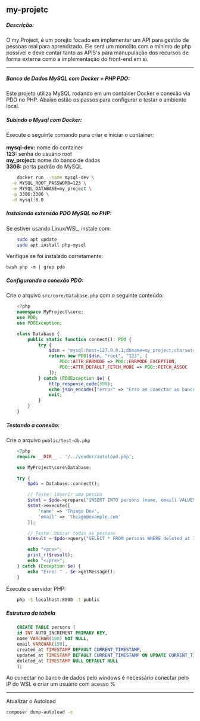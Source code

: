 ## my-projetc

##### Descrição:
<p>
    O my Project, é um porejto focado em implementar um API para gestão de pessoas real para aprendizado.
    Ele será um monolito com o mínimo de php possível e deve contar tanto as APIS's para manupulação dos recursos de forma externa como a implementação do front-end em si.
</p>

---

##### Banco de Dados MySQL com Docker + PHP PDO:

<p>
    Este projeto utiliza MySQL rodando em um container Docker e conexão via PDO no PHP. Abaixo estão os passos para configurar e testar o ambiente local.
</p>

##### Subindo o Mysql com Docker:

<p>Execute o seguinte comando para criar e iniciar o container:<br/><br/>
<b>mysql-dev:</b> nome do container<br/>
<b>123:</b> senha do usuário root<br/>
<b>my_project:</b> nome do banco de dados<br/>
<b>3306:</b> porta padrão do MySQL<br/>
</p>

```bash 
    docker run --name mysql-dev \
  -e MYSQL_ROOT_PASSWORD=123 \
  -e MYSQL_DATABASE=my_project \
  -p 3306:3306 \
  -d mysql:8.0
```

##### Instalando extensão PDO MySQL no PHP:

<p>Se estiver usando Linux/WSL, instale com:</p>

```bash 
    sudo apt update
    sudo apt install php-mysql 
```

<p>Verifique se foi instalado corretamente:</p>

```bash php -m | grep pdo ```

##### Configurando a conexão PDO:

<p>Crie o arquivo <code>src/core/Database.php</code> com o seguinte conteúdo:</p>

```php
    <?php
    namespace MyProject\core;
    use PDO;
    use PDOException;

    class Database {
        public static function connect(): PDO {
            try {
                $dsn = "mysql:host=127.0.0.1;dbname=my_project;charset=utf8mb4";
                return new PDO($dsn, "root", "123", [
                    PDO::ATTR_ERRMODE => PDO::ERRMODE_EXCEPTION,
                    PDO::ATTR_DEFAULT_FETCH_MODE => PDO::FETCH_ASSOC
                ]);
            } catch (PDOException $e) {
                http_response_code(500);
                echo json_encode(["error" => "Erro ao conectar ao banco: " . $e->getMessage()]);
                exit;
            }
        }
    }
```

##### Testando a conexão:

<p>Crie o arquivo <code>public/test-db.php</code> </p>

```php
    <?php
    require __DIR__ . '/../vendor/autoload.php';

    use MyProject\core\Database;

    try {
        $pdo = Database::connect();

        // Teste: inserir uma pessoa
        $stmt = $pdo->prepare("INSERT INTO persons (name, email) VALUES (:name, :email)");
        $stmt->execute([
            'name' => 'Thiago Dev',
            'email' => 'thiago@example.com'
        ]);

        // Teste: buscar todas as pessoas
        $result = $pdo->query("SELECT * FROM persons WHERE deleted_at IS NULL")->fetchAll();

        echo "<pre>";
        print_r($result);
        echo "</pre>";
    } catch (Exception $e) {
        echo "Erro: " . $e->getMessage();
    }
```

<p>Execute o servidor PHP:</p>

```bash
    php -S localhost:8000 -t public
```


##### Estrutura da tabela

```sql
    CREATE TABLE persons (
    id INT AUTO_INCREMENT PRIMARY KEY,
    name VARCHAR(100) NOT NULL,
    email VARCHAR(150),
    created_at TIMESTAMP DEFAULT CURRENT_TIMESTAMP,
    updated_at TIMESTAMP DEFAULT CURRENT_TIMESTAMP ON UPDATE CURRENT_TIMESTAMP,
    deleted_at TIMESTAMP NULL DEFAULT NULL
    );
```

<p>Ao conectar no banco de dados pelo windows é necessário conectar pelo IP do WSL e criar um usuário com acesso %</p>

---

<p>Atualizar o Autoload</p>

```bash
composer dump-autoload -o
```